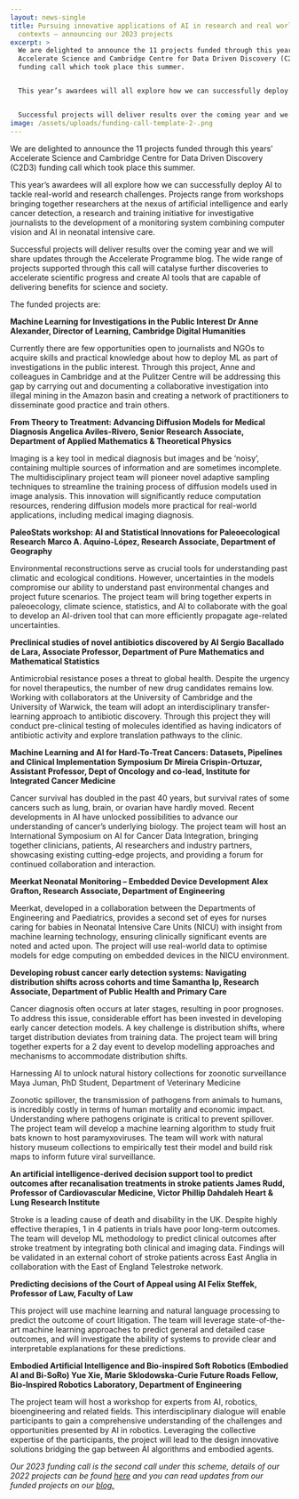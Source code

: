 ```yaml
---
layout: news-single
title: Pursuing innovative applications of AI in research and real world
  contexts – announcing our 2023 projects
excerpt: >
  We are delighted to announce the 11 projects funded through this years’
  Accelerate Science and Cambridge Centre for Data Driven Discovery (C2D3)
  funding call which took place this summer.


  This year’s awardees will all explore how we can successfully deploy AI to tackle real-world and research challenges. Projects range from workshops bringing together researchers at the nexus of artificial intelligence and early cancer detection, a research and training initiative for investigative journalists to the development of a monitoring system combining computer vision and AI in neonatal intensive care. 


  Successful projects will deliver results over the coming year and we will share updates through the Accelerate Programme blog. The wide range of projects supported through this call will catalyse further discoveries to accelerate scientific progress and create AI tools that are capable of delivering benefits for science and society.
image: /assets/uploads/funding-call-template-2-.png
---
```

We are delighted to announce the 11 projects funded through this years’ Accelerate Science and Cambridge Centre for Data Driven Discovery (C2D3) funding call which took place this summer.


This year’s awardees will all explore how we can successfully deploy AI to tackle real-world and research challenges. Projects range from workshops bringing together researchers at the nexus of artificial intelligence and early cancer detection, a research and training initiative for investigative journalists to the development of a monitoring system combining computer vision and AI in neonatal intensive care. 


Successful projects will deliver results over the coming year and we will share updates through the Accelerate Programme blog. The wide range of projects supported through this call will catalyse further discoveries to accelerate scientific progress and create AI tools that are capable of delivering benefits for science and society.

The funded projects are: 


**Machine Learning for Investigations in the Public Interest 
Dr Anne Alexander, Director of Learning, Cambridge Digital Humanities**

Currently there are few opportunities open to journalists and NGOs to acquire skills and practical knowledge about how to deploy ML as part of investigations in the public interest. Through this project, Anne and colleagues in Cambridge and at the Pulitzer Centre will be addressing this gap by carrying out and documenting a collaborative investigation into illegal mining in the Amazon basin and creating a network of practitioners to disseminate good practice and train others. 

**From Theory to Treatment: Advancing Diffusion Models for Medical Diagnosis
Angelica Aviles-Rivero, Senior Research Associate, Department of Applied Mathematics & Theoretical Physics**

Imaging is a key tool in medical diagnosis but images and be ‘noisy’, containing multiple sources of information and are sometimes incomplete. The multidisciplinary project team will pioneer novel adaptive sampling techniques to streamline the training process of diffusion models used in image analysis. This innovation will significantly reduce computation resources, rendering diffusion models more practical for real-world applications, including medical imaging diagnosis.

**PaleoStats workshop: AI and Statistical Innovations for Paleoecological Research
Marco A. Aquino-López, Research Associate, Department of Geography**

Environmental reconstructions serve as crucial tools for understanding past climatic and ecological conditions. However, uncertainties in the models compromise our ability to understand past environmental changes and project future scenarios. The project team will bring together experts in paleoecology, climate science, statistics, and AI to collaborate with the goal to develop an AI-driven tool that can more efficiently propagate age-related uncertainties.

**Preclinical studies of novel antibiotics discovered by AI
Sergio Bacallado de Lara, Associate Professor, Department of Pure Mathematics and Mathematical Statistics**

Antimicrobial resistance poses a threat to global health. Despite the urgency for novel therapeutics, the number of new drug candidates remains low. Working with collaborators at the University of Cambridge and the University of Warwick, the team will adopt an interdisciplinary transfer-learning approach to antibiotic discovery. Through this project they will conduct pre-clinical testing of molecules identified as having indicators of antibiotic activity and explore translation pathways to the clinic.

**Machine Learning and AI for Hard-To-Treat Cancers: Datasets, Pipelines and Clinical Implementation Symposium
Dr Mireia Crispin-Ortuzar, Assistant Professor, Dept of Oncology and co-lead, Institute for Integrated Cancer Medicine**

Cancer survival has doubled in the past 40 years, but survival rates of some cancers such as lung, brain, or ovarian have hardly moved. Recent developments in AI have unlocked possibilities to advance our understanding of cancer’s underlying biology. The project team will host an International Symposium on AI for Cancer Data Integration, bringing together clinicians, patients, AI researchers and industry partners, showcasing existing cutting-edge projects, and providing a forum for continued collaboration and interaction.

**Meerkat Neonatal Monitoring – Embedded Device Development
Alex Grafton, Research Associate, Department of Engineering**


Meerkat, developed in a collaboration between the Departments of Engineering and Paediatrics, provides a second set of eyes for nurses caring for babies in Neonatal Intensive Care Units (NICU) with insight from machine learning technology, ensuring clinically significant events are noted and acted upon. The project will use real-world data to optimise models for edge computing on embedded devices in the NICU environment.


**Developing robust cancer early detection systems: Navigating distribution shifts across cohorts and time
Samantha Ip, Research Associate, Department of Public Health and Primary Care**

Cancer diagnosis often occurs at later stages, resulting in poor prognoses. To address this issue, considerable effort has been invested in developing early cancer detection models. A key challenge is distribution shifts, where target distribution deviates from training data. The project team will bring together experts for a 2 day event to develop modelling approaches and mechanisms to accommodate distribution shifts.

Harnessing AI to unlock natural history collections for zoonotic surveillance
Maya Juman, PhD Student, Department of Veterinary Medicine

Zoonotic spillover, the transmission of pathogens from animals to humans, is incredibly costly in terms of human mortality and economic impact. Understanding where pathogens originate is critical to prevent spillover. The project team will develop a machine learning algorithm to study fruit bats known to host paramyxoviruses. The team will work with natural history museum collections to empirically test their model and build risk maps to inform future viral surveillance.

**An artificial intelligence-derived decision support tool to predict outcomes after recanalisation treatments in stroke patients
James Rudd, Professor of Cardiovascular Medicine, Victor Phillip Dahdaleh Heart & Lung Research Institute**

Stroke is a leading cause of death and disability in the UK. Despite highly effective therapies, 1 in 4 patients in trials have poor long-term outcomes. The team will  develop ML methodology to predict clinical outcomes after stroke treatment by integrating both clinical and imaging data. Findings will be validated in an external cohort of stroke patients across East Anglia in collaboration with the East of England Telestroke network.

**Predicting decisions of the Court of Appeal using AI
Felix Steffek, Professor of Law, Faculty of Law**

This project will use machine learning and natural language processing to predict the outcome of court litigation. The team will leverage state-of-the-art machine learning approaches to predict general and detailed case outcomes, and will investigate the ability of systems to provide clear and interpretable explanations for these predictions.

**Embodied Artificial Intelligence and Bio-inspired Soft Robotics (Embodied AI and Bi-SoRo)
Yue Xie, Marie Sklodowska-Curie Future Roads Fellow, Bio-Inspired Robotics Laboratory, Department of Engineering**


The project team will host a workshop for experts from AI, robotics, bioengineering and related fields. This interdisciplinary dialogue will enable participants to gain a comprehensive understanding of the challenges and opportunities presented by AI in robotics. Leveraging the collective expertise of the participants, the project will lead to the design innovative solutions bridging the gap between AI algorithms and embodied agents.

*Our 2023 funding call is the second call under this scheme, details of our 2022 projects can be found [here](https://acceleratescience.github.io/news/2022-11-16-successfully-funded-projects-to-pursue-innovative-applications-of-ai-in-research-and-real-world-contexts.html) and you can read updates from our funded projects on our [blog. ](https://acceleratescience.github.io/blog)*